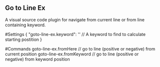 ## Go to Line Ex

A visual source code plugin for navigate from current line or from line containing keyword.

#Settings
    {
        "goto-line-ex.keyword":  '' // A keyword to find to calculate starting postition
    }

#Commands
    goto-line-ex.fromHere    // go to line (positive or negative) from current position
    goto-line-ex.fromKeyword // go to line (positive or negative) from keyword position